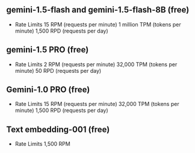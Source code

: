 
## gemini-1.5-flash and gemini-1.5-flash-8B  (free)

- Rate Limits 
    15 RPM (requests per minute)
    1 million TPM (tokens per minute)
    1,500 RPD (requests per day)


## gemini-1.5 PRO (free)
- Rate Limits 
    2 RPM (requests per minute)
    32,000 TPM (tokens per minute)
    50 RPD (requests per day)

## Gemini-1.0 PRO (free)
- Rate Limits
    15 RPM (requests per minute)
    32,000 TPM (tokens per minute)
    1,500 RPD (requests per day)

## Text embedding-001 (free)
- Rate Limits
     1,500 RPM